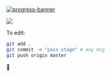 [![progress-banner](https://backend.codecrafters.io/progress/http-server/fbcae4da-2b0b-4937-a75c-6ed8b1ae8e72)](https://app.codecrafters.io/users/notlelouch?r=2qF)

![](https://github.com/notlelouch/http-server-python/blob/master/banner.jpg)

To edit:

```sh
git add .
git commit -m "pass stage" # any msg
git push origin master
```
🚀
